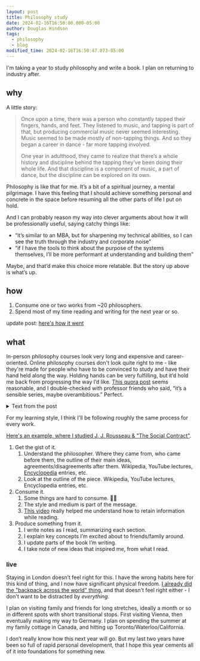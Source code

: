 ```yaml
---
layout: post
title: Philosophy study
date: 2024-02-16T16:50:00.000-05:00
author: Douglas Hindson
tags:
  - philosophy
  - blog
modified_time: 2024-02-16T16:50:47.073-05:00
---
```

I'm taking a year to study philosophy and write a book. I plan on returning to industry after.
## why
A little story:

> Once upon a time, there was a person who constantly tapped their fingers, hands, and feet. They listened to music, and tapping is part of that, but producing commercial music never seemed interesting. Music seemed to be made mostly of non-tapping things. And so they began a career in dance - far more tapping involved.
> 
> One year in adulthood, they came to realize that there’s a whole history and discipline behind the tapping they’ve been doing their whole life. And that discipline is a component of music, a part of dance, but the discipline can be explored on its own.

Philosophy is like that for me. It’s a bit of a spiritual journey, a mental pilgrimage. I have this feeling that I should achieve something personal and concrete in the space before resuming all the other parts of life I put on hold.

And I can probably reason my way into clever arguments about how it will be professionally useful, saying catchy things like:
- “it’s similar to an MBA, but for sharpening my technical abilities, so I can see the truth through the industry and corporate noise”
- “if I have the tools to think about the purpose of the systems themselves, I’ll be more performant at understanding and building them”

Maybe, and that’d make this choice more relatable. But the story up above is what’s up.
## how
1. Consume one or two works from ~20 philosophers.
2. Spend most of my time reading and writing for the next year or so.

update post: [here's how it went](./2024-07-20-microsoft-google-and-strawberry-liquorice)
## what

In-person philosophy courses look very long and expensive and career-oriented. Online philosophy courses don't look quite right to me - like they're made for people who have to be convinced to study and have their hand held along the way. Holding hands can be very fulfilling, but it’d hold me back from progressing the way I’d like. [This quora post](https://qr.ae/py6yGR) seems reasonable, and I double-checked with professor friends who said, “it’s a sensible series, maybe overambitious.” Perfect.

<details>

<summary>Text from the post</summary>
<br>

Most answers here suggest reading some introductions to philosophy. While that’s all fine and dandy, as the question seems to be about the works of great philosophers, i.e. primary works, I thought I would chip in with a fairly substantial list of important works from great philosophers. I order them according to some hazy principle that takes into account how easy they are to read and how they might build upon each other or have important synergy – or something. At the end of the day, it will be just my personal list that happens to make sense for me.<br>

<br>

Caveat: I leave out non-Western philosophy because I have little expertise on it, and I lean towards theoretical philosophy (metaphysics, epistemology, etc.) rather than practical (ethics, political philosophy, aesthetics) simply because of my own (lack of) knowledge. Ok, enough hedging, let’s do this!<br>

<br>

1. There can be only one first choice: start with Plato. In many ways the father of all Western philosophy, Plato’s thought set the stage for the more than two millennia of philosophy to follow. I recommend:<br>

<br>

- Republic, an undisputed classic of philosophy and fairly easy to read. Includes the famous cave allegory!<br>

- Apology, because it contains such awesome philosophy on what philosophy is – and what it is good for.<br>

- Theaetetus, if you are interested in the fundamental epistemological question: What is knowledge?<br>

- Phaedo, for Plato’s take on the mind and soul.<br>

- Meno, for Plato’s take on virtue and intrinsic ideas.<br>

- Parmenides, a bonus book on Plato’s metaphysics. Tougher than others though.<br>

<br>

2. After Plato, there was Aristotle, and since the two together constitute the pillars of all philosophy, I recommend moving onto him next. Now, the problem is that Aristotle is the polar opposite of Plato: whereas Plato is easy to read but philosophically, perhaps, a bit wishy-washy, Aristotle is almost unparalleled with his philosophical acuity and precision, yet reading him can feel like chewing on a 2000 years old piece of parchment. Except for one work:<br>

<br>

- Nicomachean Ethics. An immensely influential yet easy to read work on Aristotelian virtue ethics. (We will return to Aristotle later.) If you get pumped up enough, do continue to its sequel Politics.<br>

<br>

3. The third philosopher you should read is without a doubt René Descartes. There may be two millennia of philosophy between him and the previous dudes, but we must move on, for now, to the next great revolution in philosophy. Three works from Descartes suggest themselves:<br>

<br>

- Meditations on First Philosophy, one of the true classics of all time, this work takes a sceptical approach to everything that philosophy has hitherto accomplished and sets down the ideal of certain knowledge, and the method to gain it, for which philosophy is known.<br>

- Discourse on the Method, while less approachable than Meditations, this work connects Descartes more tightly to the scientific revolution that was taking place in his lifetime.<br>

- Passions of the Soul, a bonus book, if Descartes rocks your boat. Discusses, among others, the famous mind–body problem that has captivated and frustrated philosophers ever since.<br>

<br>

4. Let us now look at the rise of democracy and new social and political philosophy. It is time, Jean-Jacques Rousseau, for your:<br>

<br>

- Social Contract. The book that influenced such much of enlightenment, the French Revolution, and the development of republicanism. Begins with the words: “Man is born free, and everywhere he is in chains. Those who think themselves the masters of others are indeed greater slaves than they.” Yeah!<br>

- Emilé, or On Education. Bonus book for those interested in education and philosophy of pedagogics. The book is famous for making Kant himself forget his daily afternoon walk. (Well, that’s a myth of course, but it says something!)<br>

<br>

5. Ok, boys and girls, let’s deconstruct philosophy: enter Ludwig Wittgenstein! Now the argument could be made that we should first take on empiricists and rationalists and Kant, but since historical progression of philosophy is not necessarily the best progression, and since Kant especially has a bit of a reputation for being a tough nut to crack, I think this is as good a time as any to see where philosophy ended up after the dust settled on those issues. Since we have the benefit of hindsight, let us use it!<br>

<br>

- Philosophical Investigations. In a sense this work represents a return to a Socratic ideal of philosophy, common to some other deconstructive works of 19th and 20th century – a string of questions in search of wisdom more than a system of answers.<br>

- Tractatus Logico-philosophicus. If Philosophical Investigations is a journey into the philosophical confusion of a mature thinker, Tractatus is the final-sorry-not-final string of answers of young Wittgenstein that eventually threw him into that confusion. It is an impressive work of logical hubris that arose after modern logic was invented, presenting answers to everything – and yet with the very last sentence, destroying it all. Points for irony!<br>

<br>

6. While Wittgenstein presents the logician’s journey into philosophical deconstruction and modern rootlessness, the quintessential emotional journey is brought to you by Søren Kierkegaard, the father of existentialism and a great inspiration of Wittgenstein. Want to be lifted up by the beauty of his prose and hurled into the pits of desperation by the profundity of his analysis of the human condition? Then take a leap of faith with these works:<br>

<br>

- Fear and Trembling. If any work ever has laid bare the absurdity, beauty, and terror of human existence in its purity, it is this. Kierkegaard deconstructs the story of Abraham and Isaac with amazing acuity, setting ethics and religion, knowledge and faith, on a collision course that makes madness seem like wisdom and wisdom – madness.<br>

- Either/Or. Pits aesthetic life against ethical life, desires against duties, and by doing so goes deep indeed into this fundamental conflict within humans.<br>

- Concluding Scientific Postscript to Philosophical Fragments. Can’t get enough of Kierkegaard? Kierkegaard’s ode to subjectivity – “Subjectivity is Truth” – and one of his more direct engagements with philosophical traditions, especially with Hegelianism and its all-devouring objectivism.<br>

<br>

7. Now that we have cherry-picked our way through the history of western philosophy, it is time to return to the roots: I summon you again, Aristotle, for we still have much to discuss:<br>

<br>

- Metaphysics. This, alongside Kant’s Critique of Pure Reason, is probably the most momentous work in the history of western philosophy, and as dry as it may appear, it should be read by anyone serious about philosophy, contain as it does the foundations for all the metaphysics that came after.<br>

- Organon. A collection of works that laid down the foundations of logic and conceptual analysis – I especially recommend Categories and the Prior and Posterior Analytics.<br>

- Poetics. The first work in literary theory ever written and an indispensable work for anyone interested in aesthetics.<br>

- Bonus books: Physics and On the Soul. Bonus only because a) Physics is more obsolete in many ways than most important works of philosophy, and b) On the Soul is required reading only for those with particular interest in the topic.<br>

<br>

8. While Aristotelian philosophy was originally sidelined for almost a millennium, thanks to Arabic philosophers it made a remarkable comeback around the turn of the second millennium AD. Nowhere is the pre-eminent status of Aristotle as clear and nowhere has it been as systematically developed to what many consider its perfect final form than in St. Thomas Aquinas:<br>

<br>

- Summa theologica. Medieval philosophy has been anything but in vogue for the longest time now, considered boring, arcane, and useless by many – the term scholastic that refers to this period of philosophy is synonymous for dry. Yet it would be folly to ignore the wonderful fireworks of reason that can be found in the pages of Summa theologica.<br>

<br>

9. Next up, David Hume, the champion of empiricism. He not only wrote beautiful philosophy but also took empiricism to its famous conclusion (?) of scepticism. I recommend above all the following book, or two books if Hume sings to your soul:<br>

<br>

- A Treatise of Human Nature. This defining work of Hume spells out the scientific method of empiricism, the famous problem of induction, and Hume’s fork: there can be no is from ought.<br>

- An Enquiry Concerning Human Understanding. Develops the themes found in the Treatise.<br>

<br>

10. Where there is empiricism, rationalism is close behind, and so I choose you Benedictus de Spinoza, the awesomest rationalist that has ever blessed us with his presence:<br>

<br>

- Ethics. This book may be difficult, but it beautifully distils the rationalistic method into its very essence, starting from certain fundamental premises and proceeding like a logical steamroller from one indisputable logical move to another. Did I say indisputable? Oops – that will return to haunt me.<br>

- If Spinoza is, at the end, too much to handle at this point, you might consider Leibniz instead, specifically his Monadology if you like to chew your metaphysics in aphoristic little snacks or New Essays if you want the whole nine course meal.<br>

<br>

11. No list of works of great philosophers could pretend to have the right to exist without Immanuel Kant, and so we finally come to possibly the greatest philosophical work ever written:<br>

<br>

- Critique of Pure Reason. This massive and profound (and, yeah, sure, difficult) work forever changed the landscape of philosophy, tearing down the battlements of age-old enemies, empiricism and rationalism, realism and idealism, and showing that there can be a peaceful coexistence of them all – if you are willing to pay the price. The First Critique (for there were others) turned the focus of philosophy inward by engaging reason in the quest of self-reflection and self-understanding. This turn can be seen in every single piece of philosophy that came after. It’s cool, is all I’m saying – but it is also tough. But cool.<br>

- Groundwork for the Metaphysics of Morals. An easier read and in general a more accessible presentation of Kant’s revolutionary theory of ethics: deontological or duty ethics. Read this, and if you are up for more (and if you are already missing the awesomeness that is the First Critique), also read the Second Critique: Critique of Practical Reason.<br>

- Critique of the Power of Judgment. The third and final Critique, this works presents not only Kant’s aesthetic theory but also his views on teleology of nature and the role he assigns to faith and religion.<br>

- What is Enlightenment? Proof that Kant can actually write accessible and uplifting prose, this prize-winning essay presented what became the rallying cry of enlightenment: sapere aude! – Dare to know!<br>

<br>

12. The era of pure Kantian philosophy was short indeed, and a mere 20 years after the publication of the First Critique, when Kant was still clinging onto life, new winds blew German philosophy to a very different direction. Enter the champion of post-Kantian German philosophy, G. W. F. Hegel:<br>

<br>

- The Phenomenology of Spirit. It is this work that best encapsulates the Hegelian (or Fichtean, see below!) dialectical method of three (published three years after Kant’s death – coincidence? I think not!): thesis, antithesis, and synthesis. Follow Hegel on a journey of human reason from the original fact of being through consciousness all the way to absolute knowledge. Sounds good? Just don’t expect an easy read.<br>

- Science of Logic. The official sequel to the critically acclaimed Phenomenology, this work follows its de facto protagonist, dialectics, through its exciting life. We meet wacky characters like nothingness and concept – but make no mistake about it, nothing is exactly what it seems! But concept is a bit out of your mind, maybe. (It’s a pun!)<br>

<br>

13. Not all post-Kantian German philosophy was like Hegel’s, however, and it is here that we come to one of the most thought-provoking philosophers of all time (which is, I guess, a welcome trait in a philosopher), the bad-boy of philosophy and the daydream of teenage emos all across the world: Friedrich Nietzsche. Not Nieztsche, nor Nitzsche, nor Nietshe – N-i-e-t-z-s-c-h-e:<br>

<br>

- On the Genealogy of Morality. The definitive presentation of Nietzsche’s ethical thinking, it tracks the history and development of the idea of morality, complete with its deconstruction.<br>

- Thus Spake Zarathustra. The perennial work of individualism, commonly misunderstood and tragically misused by the fascist Nazi movement (thanks, Nietzsche’s sister!), this work is perhaps at the end of the day a greater feat in literature than in philosophy – but don’t let that hold you back.<br>

- Ecce homo. A peculiar work of a peculiar philosopher, Ecce homo presents Nietzsche’s own not-entirely-non-ironic self-assessment as the harbinger of a new philosophy.<br>

<br>

14. Time to take a break and see what is new on the other side of the English canal. While the developments of philosophy there might have not been as deep, they were markedly more… practical. So let us take a look at great British philosopher John Stuart Mill:<br>

<br>

- On Liberty. This classic work lays down the foundations of the so-called harm principle, a libertarian concept that grants people freedom to do what they want as long as they don’t harm themselves or others (too much). It also offers a remarkable defence of freedom of speech.<br>

- Utilitarianism. Speaking of consequentialist ethics, this work is easily the classic presentation utilitarianism that takes the moral value of an action to consist in the utility it produces for the society. While you are at it, you might also consider Jeremy Bentham’s The Principles of Morals and Legislation, the originator of utilitarianism.<br>

<br>

15. Ok, done breathing? As I come now to the final must-read great works of the history of philosophy, I present you also with one of the most difficult as well as contested philosophers in this list, Martin Heidegger:<br>

<br>

- Being and Time. Despite having never finished his two-part book series on, well, being and time, this work stands at the epicentre of 20th century philosophy, rivalled in influence and philosophical prowess only by the works of Wittgenstein. Being and Time is the quintessential work of modern existentialism and phenomenology – though Heidegger of course denied that it was either. It presents an analysis of human existence through its temporality, thrown as we are in the ever elusive now between birth and death. Heidegger weaves masterful philosophy on such central aspects of human existence as care and fear, both arising form our temporal nature, and develops the idea of a hermeneutical circle through which we gain ever deeper understanding of ourselves and our place in the world.<br>

- “What Is Called Thinking?”. An lecture often thought as the most representative of his later philosophy, and as far as the title goes, an obvious choice for any fan of philosophy.<br>

- “The Question Concerning Technology”. Technology has not stood in the core of philosophy, though maybe it should have. Through an analysis of technology and our relationship to it, Heidegger ultimately finds that technology, like many a thing in Heidegger, is a fundamental expression of truth and its unhiddenness: the way the world unfolds to us through our inquiry. Yep.<br>

<br>

Further Reading<br>

<br>

While I should think there is enough of material above for years of philosophy, we have but scratched the surface. So I wanted to present, in a temporal but otherwise in no particular order, works that – while they may not be absolutely essential for understanding philosophy – should be read by those who wish to focus or gain a deeper understanding of certain philosophical traditions.<br>

<br>

1. Antiquity<br>

<br>

- Heracleitus: Fragments. Perhaps no other pre-Socratic philosopher has influenced and impressed philosophers more than the eminent Heracleitus. Only fragments survive, but they are worth reading.<br>

- Sextos Empiricus: Outlines of Pyrrhonism. Perhaps the greatest (surviving) work of sceptical philosophy of all time. A must read for those looking for certainty – or the certainty that there is no certainty.<br>

- Marcus Aurelius: Meditations. The stoic school was and still is influential in philosophy, but much of the original works of stoics have been lost. Perhaps the best work of stoicism comes, then, from this Roman emperor and stoic of a later period.<br>

<br>

2. Early Middle Ages<br>

<br>

- Plotinus: Enneads. The One and true Plotinus, often shunned for his mystical and arcane philosophical system, the Enneads present a fantastic, wild, and rationalistic development of the (Neo-)Platonic ideas. The influence of Plotinus on early Christianity was immense, and some consider Plotinus one of the greatest philosophers of all time – go see what the fuss is about!<br>

- St. Augustine of Hippo: Confessions. A beautiful book from a beautiful mind, St. Augustine is perhaps the most approachable and touching of all medieval philosophers. Apart from the life wisdom this work imparts, it also is the actual origin of Descartes’s famous quip: I think, therefore I am.<br>

- Boëthius: Consolation of Philosophy. If you ever wonder whether philosophy is making you happy or miserable (probably both), this is the work for you. Written by Boëthius while waiting to die (no kidding), it is a beautiful journey through self-understanding, wisdom, and philosophical topics like metaphysics and ethics.<br>

<br>

3. Late Middle Ages<br>

<br>

- Ibn Rushd, a.k.a. Averroës: The Incoherence of Incoherence. A defence of Aristotelianism against what Ibn Rushd considered to be a corruption of Aristotle by Al-Ghazali and Ibn Sina (a.k.a. Avicenna). A hugely influential work in Catholic medieval philosophy and in the re-establishment of Aristotelian philosophy.<br>

- William of Ockham: Sum of Logic. Ockham wrote a massive amount of treatises, and it is not easy to find his central philosophical ideas – such as his famous razor. The Sum of Logic, however, at least comes close by containing his influential idea of nominalism. It is also as good a book as any to get to know one of the more impressive feats of medieval philosophers: their developments in logic.<br>

- Duns Scotus: Ordinatio of the Oxford Lectures (see the Critical Edition by Peter Simpson). Not the easiest of the medieval philosophers – I like to call him the medieval Kant – this thinker is worth the time of a patient reader. A great synthesiser of positions, he sought a middle ground in the prevailing medieval disputes.<br>

<br>

4. Renaissance<br>

<br>

- Francis Bacon: Novum Organum. Bacon’s famous work that presents induction as the titular new instrument for scientific investigation.<br>

- Niccolò Machiavelli: The Prince. The quintessential work for those craving for power, this work presents what is nowadays known as Machiavellian rules and principles for wannabe-tyrants. Your cup of tea, perhaps?<br>

- Thomas Hobbes: Leviathan. As exciting as the name may be, this must be the antithesis of Machiavelli’s The Prince when it comes to excitement of its content. Yes, it’s dry, but it is also one of the more influential political treaties of all time.<br>

- Blaise Pascal: Pensées. Pascal’s grand theological work, presenting among others the famous Pascal’s Wager.<br>

<br>

5. Early Modern<br>

<br>

- John Locke: An Essay Concerning Human Understanding. One of the three great empiricists, it is very much this work that originated modern empiricism to begin with. It also presents novel analyses of the human mind and cognitive capacities, propelling it to the status of a classic work in epistemology.<br>

- Bishop George Berkeley: Treatise Concerning the Principles of Human Knowledge. The second of the three great empiricists, Berkeley is certainly the most peculiar one and least relatable to contemporary empiricists – with his express idealism and philosophical reliance on God (he’s not called Bishop for nothing). Berkeley is nonetheless an ingenious philosopher, and this book makes that obvious to anyone with half a brain.<br>

- Gottfried Wilhelm Leibniz: Monadology and New Essays. I did mention these as alternatives to Spinoza above, but it bears repeating that these works are, indeed, worth reading.<br>

- Mary Wollstonecraft: A Vindication of the Rights of Woman. While not well-received by her contemporaries (I wonder why…), this is a true classic of early (18th century) feminism. You know, back in the days when it actually needed arguing that women are not inferior to men by nature. Wollstonecraft’s prose is beautiful, and a must read for everyone.<br>

<br>

6. 19th Century<br>

<br>

- Johann Gottlieb Fichte: Foundations of the Science of Knowledge. Oh, Fichte – the true but snubbed hero of German Idealism, the originator of the thesis–antithesis–synthesis scheme, snatched and better marketed by Hegel. Fichte struggled throughout his life to present his idea to overcome Kantian limitations, with several iterations of more or less the same work. Given that he never succeeded in lucidity, I think it is best to just bite the bullet and read this first attempt of his.<br>

- Friedrich Schelling: System of Transcendental Philosophy. The only philosopher on this whole list that I personally do not get at all, Schelling may have some more representative works (perhaps Naturphilosophie) but as it is my right as the author of this post to do so, I choose this one that makes most sense to me – bound up as it is with Kant’s philosophy.<br>

- Arthur Schopenhauer: The World as Will and Representation. Schopie my man, the Original Pessimist voted first in high school for the best philosophy hairdo. (Look it up!) This work, while lacking in that famous pessimism of his, presents his attempt to overcome Kantian limitations (join the club) with an ingenious appeal to to our free will – the only noumenal idea that Kant himself to an extent accepted as a fact, indeed the fact of reason.<br>

- Gottlob Frege: Basic Laws of Arithmetic. While Frege may not be the most accessible of philosophers, the father of modern logic certainly deserves a shout-out. For those more interested in his influential and ground breaking works on semantics, his later essays like “Function and Concept” or “Concept and Object” are recommendable.<br>

- Edmund Husserl: Logical Investigations. Speaking of fathers, here we have yet another one, of phenomenology this time. If you are interested more in the philosophy of science of this versatile philosopher, I can also recommend his later The Crisis of European Sciences and Transcendental Philosophy.<br>

- C. S. Peirce: “The Fixation of Belief”. A pragmatist essay on the methods of replacing doubt with belief, i.e. for gaining and solidifying knowledge. Consider also “How to Make Our Ideas Clear”.<br>

- William James: Pragmatism: A New Name for some Old Ways of Thinking. Peirce not enough pragmatism for you? Then consider the go-to book for an overview of pragmatism.<br>

<br>

7. Contemporary<br>

<br>

- Alfred J. Ayer: Language, Truth, and Logic. The reason why so many 20th century works in analytic philosophy are a conjunction of three deep-sounding words, this influential book popularised logical positivism in the English speaking world.<br>

- Bertrand Russell and Alfred Whitehead: Principia Mathematica. Perhaps the most famous failed book of all time, the Principia is a wild and bold attempt to ground all mathematics on logic. While I would only recommend this to aficionados, it is certainly the great contribution of Russell’s to philosophy, warts and all. If it is too much, after all, then you might want to consider Russell’s considerably more approachable essay “On Denoting”.<br>

- Simone de Beauvoir: The Second Sex. Second only in getting its due, that is. De Beauvoir’s feminist classic might not have started feminism but it became such an influential work that it started a second wave of it.<br>

- Emmanuel Levinas: Totality and Infinity. As hard as they come, this work is an ingenious attempt to develop and break free, as it were, from what Levinas calls Heidegger’s totalitarian philosophy. Set in the tradition of transcendental–phenomenological philosophy, this book develops an original ethical theory where ethics is understood through coming face-to-face with the Other. A pro-tip: if you find this work too much, read his early essay “On Escape”, it’s awesome and approachable.<br>

- Michel Foucault: The Archaeology of Knowledge. The main methodological work in Foucault’s structuralism. Presents the idea of how subconscious structures of society determine what we consider possible at a given time and age.<br>

- W. V. Quine: “Two Dogmas of Empiricism”. Quick and dirty, this little essay packs a bigger punch than most books. Brought down logical empiricism and defined the course of analytic philosophy for decades.<br>

- Jean-Paul Sartre: Being and Nothingness. Because nothing beats being like Being and Nothingness! Well, Existentialism is a Humanism just might, so keep that in mind too.<br>

<br>

---<br>

<br>

Also, I plan on reading some:<br>

- Foucault<br>

- Delause<br>

- Sartre<br>
</details>

For my learning style, I think I'll be following roughly the same process for every work.

[Here's an example, where I studied J. J. Rousseau & "The Social Contract"](2024-02-08-Rousseau-study-notes).

1. Get the gist of it.
	1. Understand the philosopher. Where they came from, who came before them, the outline of their main ideas, agreements/disagreements after them. Wikipedia, YouTube lectures, [Encyclopedia](https://plato.stanford.edu/index.html) entries, etc.
	2. Look at the outline of the piece. Wikipedia, YouTube lectures, Encyclopedia entries, etc.
2. Consume it.
	1. Some things are hard to consume. 🧘‍♂️
	2. The style and medium is part of the message.
	3. [This video](https://m.youtube.com/watch?v=uiNB-6SuqVA&list=PL7YPshZMeLIa2KksLNqmWx_SANbSjaUbU&index=9&pp=iAQB) really helped me understand how to retain information while reading.
3. Produce something from it.
	1. I write notes as I read, summarizing each section.
	2. I explain key concepts I’m excited about to friends/family around.
	3. I update parts of the book I’m writing.
	4. I take note of new ideas that inspired me, from what I read.

### live

Staying in London doesn’t feel right for this. I have the wrong habits here for this kind of thing, and I now have significant physical freedom. [I already did the "backpack across the world" thing](2013-08-23-itinerary), and that doesn't feel right either - I don't want to be distracted by *everything*.

I plan on visiting family and friends for long stretches, ideally a month or so in different spots with short transitional stops. First visiting Vienna, then eventually making my way to Germany. I plan on spending the summer at my family cottage in Canada, and hitting up Toronto/Waterloo/California.

I don’t really know how this next year will go. But my last two years have been so full of rapid personal development, that I hope this year cements all of it into foundations for something new.